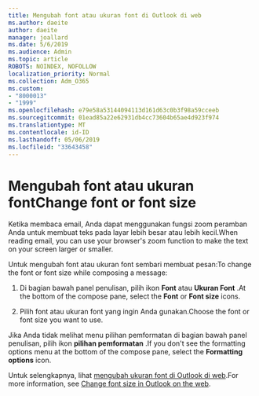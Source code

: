 ```yaml
---
title: Mengubah font atau ukuran font di Outlook di web
ms.author: daeite
author: daeite
manager: joallard
ms.date: 5/6/2019
ms.audience: Admin
ms.topic: article
ROBOTS: NOINDEX, NOFOLLOW
localization_priority: Normal
ms.collection: Adm_O365
ms.custom:
- "8000013"
- "1999"
ms.openlocfilehash: e79e58a53144094113d161d63c0b3f98a59cceeb
ms.sourcegitcommit: 01ead85a22e62931db4cc73604b65ae4d923f974
ms.translationtype: MT
ms.contentlocale: id-ID
ms.lasthandoff: 05/06/2019
ms.locfileid: "33643458"
---
```

# <a name="change-font-or-font-size"></a><span data-ttu-id="70da2-102">Mengubah font atau ukuran font</span><span class="sxs-lookup"><span data-stu-id="70da2-102">Change font or font size</span></span>

<span data-ttu-id="70da2-103">Ketika membaca email, Anda dapat menggunakan fungsi zoom peramban Anda untuk membuat teks pada layar lebih besar atau lebih kecil.</span><span class="sxs-lookup"><span data-stu-id="70da2-103">When reading email, you can use your browser's zoom function to make the text on your screen larger or smaller.</span></span>
  
<span data-ttu-id="70da2-104">Untuk mengubah font atau ukuran font sembari membuat pesan:</span><span class="sxs-lookup"><span data-stu-id="70da2-104">To change the font or font size while composing a message:</span></span>
  
1. <span data-ttu-id="70da2-105">Di bagian bawah panel penulisan, pilih ikon **Font** atau **Ukuran Font** .</span><span class="sxs-lookup"><span data-stu-id="70da2-105">At the bottom of the compose pane, select the **Font** or **Font size** icons.</span></span>
    
2. <span data-ttu-id="70da2-106">Pilih font atau ukuran font yang ingin Anda gunakan.</span><span class="sxs-lookup"><span data-stu-id="70da2-106">Choose the font or font size you want to use.</span></span>
    
<span data-ttu-id="70da2-107">Jika Anda tidak melihat menu pilihan pemformatan di bagian bawah panel penulisan, pilih ikon **pilihan pemformatan** .</span><span class="sxs-lookup"><span data-stu-id="70da2-107">If you don't see the formatting options menu at the bottom of the compose pane, select the **Formatting options** icon.</span></span>
  
<span data-ttu-id="70da2-108">Untuk selengkapnya, lihat [mengubah ukuran font di Outlook di web](https://support.office.com/article/43a2137f-8c3c-46df-af4a-73a12c9bb86e).</span><span class="sxs-lookup"><span data-stu-id="70da2-108">For more information, see [Change font size in Outlook on the web](https://support.office.com/article/43a2137f-8c3c-46df-af4a-73a12c9bb86e).</span></span>